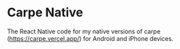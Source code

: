 # Carpe Native

The React Native code for my native versions of carpe (https://carpe.vercel.app/) for Android and iPhone devices.
